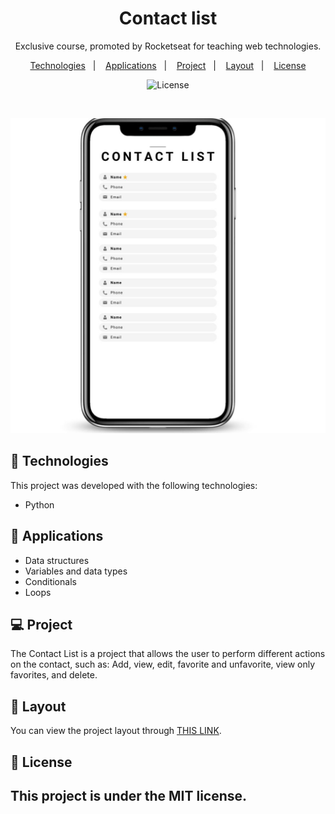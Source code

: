 <h1 align="center"> Contact list </h1>

<p align="center">
Exclusive course, promoted by Rocketseat for teaching web technologies.
</p>

<p align="center">
  <a href="#-tecnologias">Technologies</a>&nbsp;&nbsp;&nbsp;|&nbsp;&nbsp;&nbsp;
  <a href="#-applications">Applications</a>&nbsp;&nbsp;&nbsp;|&nbsp;&nbsp;&nbsp;
  <a href="#-projeto">Project</a>&nbsp;&nbsp;&nbsp;|&nbsp;&nbsp;&nbsp;
  <a href="#-layout">Layout</a>&nbsp;&nbsp;&nbsp;|&nbsp;&nbsp;&nbsp;
  <a href="#memo-licença">License</a>
</p>

<p align="center">
  <img alt="License" src="https://img.shields.io/static/v1?label=license&message=MIT&color=49AA26&labelColor=000000">
</p>

<br>

![ContactList](./assets/Design%20sem%20nome.jpg)

## 🚀 Technologies

This project was developed with the following technologies:

- Python

## 🔧 Applications

- Data structures
- Variables and data types
- Conditionals
- Loops

## 💻 Project

The Contact List is a project that allows the user to perform different actions on the contact, such as: Add, view, edit, favorite and unfavorite, view only favorites, and delete.

## 🔖 Layout

You can view the project layout through [THIS LINK](https://github.com/Tavinhoviana/ContactList).

## :memo: License

This project is under the MIT license.
---